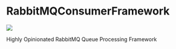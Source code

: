 RabbitMQConsumerFramework
=========================
[![](http://i.imgur.com/g1WHerF.png)](http://www.ndepend.com)

Highly Opinionated RabbitMQ Queue Processing Framework
